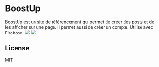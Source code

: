 # BoostUp
BoostUp est un site de référencement qui permet de créer des posts et de les afficher sur une page. Il permet aussi de créer un compte. Utilisé avec Firebase.
<img src="https://i.imgur.com/Wqi5UF8.png" />
<img src="https://i.imgur.com/ZvNbgtt.png" />
## License
[MIT](https://choosealicense.com/licenses/mit/)
